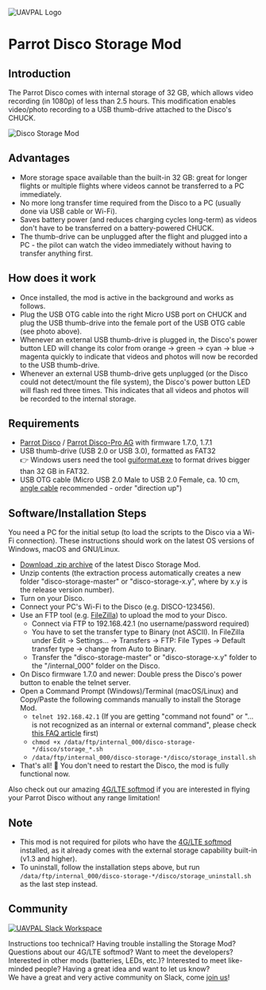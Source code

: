 <a name="top">![UAVPAL Logo](https://uavpal.com/img/uavpal-logo-cut-461px.png)</a>
# Parrot Disco Storage Mod

## Introduction
The Parrot Disco comes with internal storage of 32 GB, which allows video recording (in 1080p) of less than 2.5 hours.
This modification enables video/photo recording to a USB thumb-drive attached to the Disco's CHUCK.

![Disco Storage Mod](https://uavpal.com/img/storagemod-560px.jpg)

## Advantages
- More storage space available than the built-in 32 GB: great for longer flights or multiple flights where videos cannot be transferred to a PC immediately.
- No more long transfer time required from the Disco to a PC (usually done via USB cable or Wi-Fi).
- Saves battery power (and reduces charging cycles long-term) as videos don't have to be transferred on a battery-powered CHUCK.
- The thumb-drive can be unplugged after the flight and plugged into a PC - the pilot can watch the video immediately without having to transfer anything first.

## How does it work
- Once installed, the mod is active in the background and works as follows.
- Plug the USB OTG cable into the right Micro USB port on CHUCK and plug the USB thumb-drive into the female port of the USB OTG cable (see photo above).
- Whenever an external USB thumb-drive is plugged in, the Disco's power button LED will change its color from orange &rarr; green &rarr; cyan &rarr; blue &rarr; magenta quickly to indicate that videos and photos will now be recorded to the USB thumb-drive.
- Whenever an external USB thumb-drive gets unplugged (or the Disco could not detect/mount the file system), the Disco's power button LED will flash red three times. This indicates that all videos and photos will be recorded to the internal storage.

## Requirements
- [Parrot Disco](https://www.parrot.com/us/drones/parrot-disco) / [Parrot Disco-Pro AG](https://www.parrot.com/business-solutions-us/parrot-professional/parrot-disco-pro-ag) with firmware 1.7.0, 1.7.1
- USB thumb-drive (USB 2.0 or USB 3.0), formatted as FAT32\
:point_right: Windows users need the tool [guiformat.exe](http://www.ridgecrop.demon.co.uk/index.htm?guiformat.htm) to format drives bigger than 32 GB in FAT32.
- USB OTG cable (Micro USB 2.0 Male to USB 2.0 Female, ca. 10 cm, [angle cable](https://www.aliexpress.com/wholesale?SearchText=USB+OTG+angle) recommended - order "direction up")

## Software/Installation Steps
You need a PC for the initial setup (to load the scripts to the Disco via a Wi-Fi connection). These instructions should work on the latest OS versions of Windows, macOS and GNU/Linux.

- [Download .zip archive](https://uavpal.com/download-latest-disco-storage) of the latest Disco Storage Mod.
- Unzip contents (the extraction process automatically creates a new folder "disco-storage-master" or "disco-storage-x.y", where by x.y is the release version number).
- Turn on your Disco.
- Connect your PC's Wi-Fi to the Disco (e.g. DISCO-123456).
- Use an FTP tool (e.g. [FileZilla](https://filezilla-project.org/download.php?type=client)) to upload the mod to your Disco.
   - Connect via FTP to 192.168.42.1 (no username/password required)
   - You have to set the transfer type to Binary (not ASCII). In FileZilla under Edit &rarr; Settings... &rarr; Transfers &rarr; FTP: File Types &rarr; Default transfer type &rarr; change from Auto to Binary.
   - Transfer the "disco-storage-master" or "disco-storage-x.y" folder to the "/internal_000" folder on the Disco.
- On Disco firmware 1.7.0 and newer: Double press the Disco's power button to enable the telnet server.
- Open a Command Prompt (Windows)/Terminal (macOS/Linux) and Copy/Paste the following commands manually to install the Storage Mod.
   - `telnet 192.168.42.1` (If you are getting "command not found" or "... is not recognized as an internal or external command", please check [this FAQ article](https://uavpal.com/disco/faq#telnet) first)
   - `chmod +x /data/ftp/internal_000/disco-storage-*/disco/storage_*.sh`
   - `/data/ftp/internal_000/disco-storage-*/disco/storage_install.sh`
- That's all! :ghost: You don't need to restart the Disco, the mod is fully functional now.

Also check out our amazing [4G/LTE softmod](https://uavpal.com/disco) if you are interested in flying your Parrot Disco without any range limitation!

## Note
- This mod is not required for pilots who have the [4G/LTE softmod](https://uavpal.com/disco) installed, as it already comes with the external storage capability built-in (v1.3 and higher).
- To uninstall, follow the installation steps above, but run `/data/ftp/internal_000/disco-storage-*/disco/storage_uninstall.sh` as the last step instead.

## Community
[![UAVPAL Slack Workspace](https://uavpal.com/img/slack.png)](https://uavpal.com/slack)

Instructions too technical? Having trouble installing the Storage Mod? Questions about our 4G/LTE softmod? Want to meet the developers? Interested in other mods (batteries, LEDs, etc.)? Interested to meet like-minded people? Having a great idea and want to let us know?\
We have a great and very active community on Slack, come [join us](https://uavpal.com/slack)!
